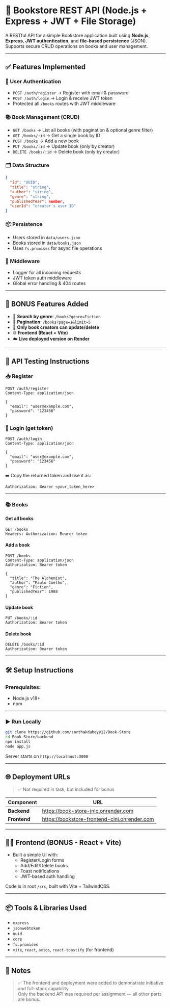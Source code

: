 # 📘 Bookstore REST API (Node.js + Express + JWT + File Storage)

A RESTful API for a simple Bookstore application built using **Node.js**, **Express**, **JWT authentication**, and **file-based persistence** (JSON).  
Supports secure CRUD operations on books and user management.

---

## ✅ Features Implemented

### 🔐 User Authentication
- `POST /auth/register` → Register with email & password
- `POST /auth/login` → Login & receive JWT token
- Protected all `/books` routes with JWT middleware

### 📚 Book Management (CRUD)
- `GET /books` → List all books (with pagination & optional genre filter)
- `GET /books/:id` → Get a single book by ID
- `POST /books` → Add a new book
- `PUT /books/:id` → Update book (only by creator)
- `DELETE /books/:id` → Delete book (only by creator)

### 🗂 Data Structure

```json
{
  "id": "UUID",
  "title": "string",
  "author": "string",
  "genre": "string",
  "publishedYear": number,
  "userId": "creator's user ID"
}
```

### 📦 Persistence
- Users stored in `data/users.json`
- Books stored in `data/books.json`
- Uses `fs.promises` for async file operations

### 🧩 Middleware
- Logger for all incoming requests
- JWT token auth middleware
- Global error handling & 404 routes

---

## 🚀 BONUS Features Added

- 🔎 **Search by genre**: `/books?genre=Fiction`
- 📄 **Pagination**: `/books?page=1&limit=5`
- 🧠 **Only book creators can update/delete**
- 🌐 **Frontend (React + Vite)**  
- ☁️ **Live deployed version on Render**

---

## 🧪 API Testing Instructions

### 📥 Register

```http
POST /auth/register
Content-Type: application/json

{
  "email": "user@example.com",
  "password": "123456"
}
```

### 🔐 Login (get token)

```http
POST /auth/login
Content-Type: application/json

{
  "email": "user@example.com",
  "password": "123456"
}
```

➡️ Copy the returned token and use it as:

```http
Authorization: Bearer <your_token_here>
```

---

### 📚 Books

#### Get all books
```http
GET /books
Headers: Authorization: Bearer token
```

#### Add a book
```http
POST /books
Content-Type: application/json
Authorization: Bearer token

{
  "title": "The Alchemist",
  "author": "Paulo Coelho",
  "genre": "Fiction",
  "publishedYear": 1988
}
```

#### Update book
```http
PUT /books/:id
Authorization: Bearer token
```

#### Delete book
```http
DELETE /books/:id
Authorization: Bearer token
```

---

## 🛠️ Setup Instructions

### Prerequisites:
- Node.js v18+
- npm

---

### ▶️ Run Locally

```bash
git clone https://github.com/sarthakdubeyy12/Book-Store
cd Book-Store/backend
npm install
node app.js
```

Server starts on `http://localhost:3000`

---

## 🌐 Deployment URLs

> ✅ Not required in task, but included for bonus

| Component   | URL                                               |
|-------------|---------------------------------------------------|
| **Backend** | https://book-store-jnlc.onrender.com              |
| **Frontend**| https://bookstore-frontend-cini.onrender.com      |

---

## 👨‍💻 Frontend (BONUS - React + Vite)

- Built a simple UI with:
  - Register/Login forms
  - Add/Edit/Delete books
  - Toast notifications
  - JWT-based auth handling

Code is in root `/src`, built with Vite + TailwindCSS.

---

## 📦 Tools & Libraries Used

- `express`
- `jsonwebtoken`
- `uuid`
- `cors`
- `fs.promises`
- `vite`, `react`, `axios`, `react-toastify` (for frontend)

---

## 📜 Notes

> ✅ The frontend and deployment were added to demonstrate initiative and full-stack capability.  
> Only the backend API was required per assignment — all other parts are bonus.
